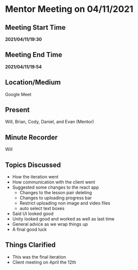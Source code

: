 # Mentor Meeting on 04/11/2021

## Meeting Start Time

**2021/04/11/19:30**

## Meeting End Time

**2021/04/11/19:54**

## Location/Medium

Google Meet

## Present

Will, Brian, Cody, Daniel, and Evan (Mentor)

## Minute Recorder

Will

## Topics Discussed

- How the iteration went
- How communication with the client went
- Suggested some changes to the react app
  - Changes to the lesson pair deleting
  - Changes to uploading progress bar
  - Restrict uploading non image and video files
  - auto select text boxes
- Said UI looked good
- Unity looked good and worked as well as last time
- General advice as we wrap things up
- A final good luck

## Things Clarified

- This was the final iteration 
- Client meeting on April the 12th
